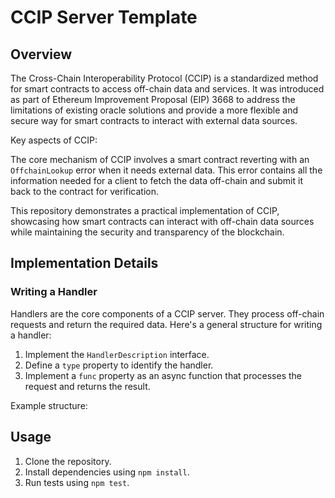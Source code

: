 # CCIP Server Template

## Overview

The Cross-Chain Interoperability Protocol (CCIP) is a standardized method for smart contracts to access off-chain data and services. It was introduced as part of Ethereum Improvement Proposal (EIP) 3668 to address the limitations of existing oracle solutions and provide a more flexible and secure way for smart contracts to interact with external data sources.

Key aspects of CCIP:

The core mechanism of CCIP involves a smart contract reverting with an `OffchainLookup` error when it needs external data. This error contains all the information needed for a client to fetch the data off-chain and submit it back to the contract for verification.

This repository demonstrates a practical implementation of CCIP, showcasing how smart contracts can interact with off-chain data sources while maintaining the security and transparency of the blockchain.


## Implementation Details

### Writing a Handler

Handlers are the core components of a CCIP server. They process off-chain requests and return the required data. Here's a general structure for writing a handler:

1. Implement the `HandlerDescription` interface.
2. Define a `type` property to identify the handler.
3. Implement a `func` property as an async function that processes the request and returns the result.

Example structure:

## Usage
1. Clone the repository.
2. Install dependencies using `npm install`.
3. Run tests using `npm test`.